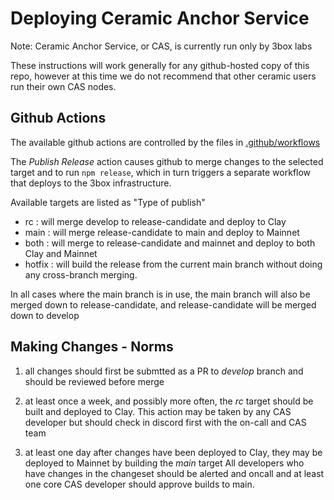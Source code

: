 # Deploying Ceramic Anchor Service

Note: Ceramic Anchor Service, or CAS, is currently run only by 3box labs

These instructions will work generally for any github-hosted copy of this repo, however at this time we do not recommend that other ceramic users run their own CAS nodes.

## Github Actions

The available github actions are controlled by the files in [.github/workflows](../.github/workflows)

The *Publish Release* action causes github to merge changes to the selected target and to run `npm release`,
which in turn triggers a separate workflow that deploys to the 3box infrastructure.

Available targets are listed as "Type of publish"

 - rc     : will merge develop to release-candidate and deploy to Clay
 - main   : will merge release-candidate to main and deploy to Mainnet
 - both   : will merge to release-candidate and mainnet and deploy to both Clay and Mainnet
 - hotfix : will build the release from the current main branch without doing any cross-branch merging.

In all cases where the main branch is in use, the main branch will also be merged down to release-candidate, and release-candidate will be merged down to develop

## Making Changes - Norms

1) all changes should first be submtted as a PR to *develop* branch and should be reviewed before merge

2) at least once a week, and possibly more often, the *rc* target should be built and deployed to Clay.  This action may be taken by any CAS developer but should check in discord first with the on-call and CAS team

3) at least one day after changes have been deployed to Clay, they may be deployed to Mainnet by building the *main* target
All developers who have changes in the changeset should be alerted and oncall and at least one core CAS developer should approve builds to main.

